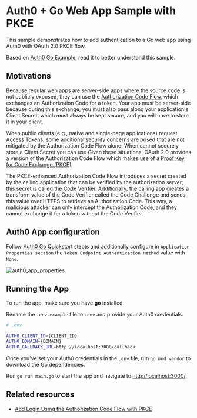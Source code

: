 # Auth0 + Go Web App Sample with PKCE

This sample demonstrates how to add authentication to a Go web app using Auth0 with OAuth 2.0 PKCE flow.

Based on [Auth0 Go Example](https://github.com/auth0-samples/auth0-golang-web-app/tree/master/01-Login), read it to better understand this sample.

## Motivations

Because regular web apps are server-side apps where the source code is not publicly exposed, they can use the 
[Authorization Code Flow](https://auth0.com/docs/get-started/authentication-and-authorization-flow/authorization-code-flow),
which exchanges an Authorization Code for a token. Your app must be server-side because during this exchange, 
you must also pass along your application's Client Secret, which must always be kept secure, 
and you will have to store it in your client.

When public clients (e.g., native and single-page applications) request Access Tokens, 
some additional security concerns are posed that are not mitigated by the Authorization Code Flow alone. 
When cannot securely store a Client Secret you can use Given these situations, OAuth 2.0 provides a version of 
the Authorization Code Flow which makes use of a 
[Proof Key for Code Exchange (PKCE)](https://auth0.com/docs/get-started/authentication-and-authorization-flow/authorization-code-flow-with-proof-key-for-code-exchange-pkce)

The PKCE-enhanced Authorization Code Flow introduces a secret created by the calling application that can be verified by the authorization server; 
this secret is called the Code Verifier. Additionally, the calling app creates a transform value of the Code Verifier called the Code Challenge and 
sends this value over HTTPS to retrieve an Authorization Code. 
This way, a malicious attacker can only intercept the Authorization Code, and they cannot exchange it for a token without the Code Verifier.

## Auth0 App configuration
Follow [Auth0 Go Quickstart](https://auth0.com/docs/quickstart/webapp/golang) stepts and additionally configure in 
`Application Properties section` the `Token Endpoint Authentication Method` value with `None`.

![auth0_app_properties]([https://github.com/facundoalarcon/oauth2-pkce-sample/blob/main/doc/resources/auth0_app_properties.jpg])

## Running the App

To run the app, make sure you have **go** installed.

Rename the `.env.example` file to `.env` and provide your Auth0 credentials.

```bash
# .env

AUTH0_CLIENT_ID={CLIENT_ID}
AUTH0_DOMAIN={DOMAIN}
AUTH0_CALLBACK_URL=http://localhost:3000/callback
```

Once you've set your Auth0 credentials in the `.env` file, run `go mod vendor` to download the Go dependencies.

Run `go run main.go` to start the app and navigate to [http://localhost:3000/](http://localhost:3000/).

## Related resources
- [Add Login Using the Authorization Code Flow with PKCE](https://auth0.com/docs/get-started/authentication-and-authorization-flow/add-login-using-the-authorization-code-flow-with-pkce)

